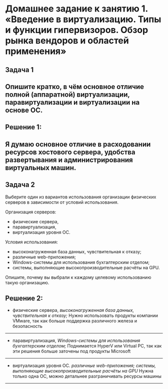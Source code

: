# Домашнее задание к занятию 1.  «Введение в виртуализацию. Типы и функции гипервизоров. Обзор рынка вендоров и областей применения»
## Задача 1

Опишите кратко, в чём основное отличие полной (аппаратной) виртуализации, паравиртуализации и виртуализации на основе ОС.
---
## Решение 1:

Я думаю основное отличие в расходовании ресурсов хостового сервера, удобства развертывания и администрирования виртуальных машин.
---
## Задача 2

Выберите один из вариантов использования организации физических серверов в зависимости от условий использования.

Организация серверов:

- физические сервера,
- паравиртуализация,
- виртуализация уровня ОС.

Условия использования:

- высоконагруженная база данных, чувствительная к отказу;
- различные web-приложения;
- Windows-системы для использования бухгалтерским отделом;
- системы, выполняющие высокопроизводительные расчёты на GPU.

Опишите, почему вы выбрали к каждому целевому использованию такую организацию.

## Решение 2:

- физические сервера,
 *высоконагруженная база данных, чувствительная к отказу;*
 Нужно использовать продукты компании VMware, так как больше поддержка различного железа и безопасность
---
- паравиртуализация,
 *Windows-системы для использования бухгалтерским отделом;*
 Поднимается HyperV или Virtual PC, так как эти решения больше заточены под продукты Microsoft
---
- виртуализация уровня ОС.
 *различные web-приложения;*
 *системы, выполняющие высокопроизводительные расчёты на GPU*
Нужна только одна ОС, можно детальнее разграничивать ресурсы машины
---
